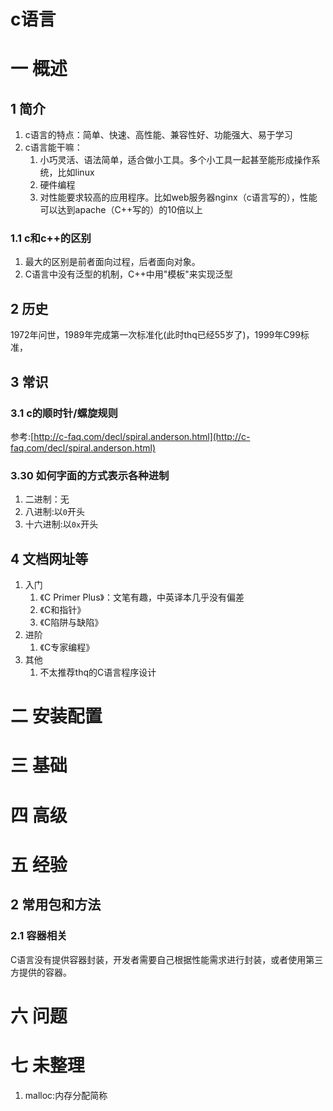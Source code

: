 # c语言
# 一 概述

## 1 简介
1. c语言的特点：简单、快速、高性能、兼容性好、功能强大、易于学习
2. c语言能干嘛：
    1. 小巧灵活、语法简单，适合做小工具。多个小工具一起甚至能形成操作系统，比如linux
    2. 硬件编程
    3. 对性能要求较高的应用程序。比如web服务器nginx（c语言写的），性能可以达到apache（C++写的）的10倍以上
    
### 1.1 c和c++的区别
1. 最大的区别是前者面向过程，后者面向对象。
2. C语言中没有泛型的机制，C++中用"模板"来实现泛型

## 2 历史
1972年问世，1989年完成第一次标准化(此时thq已经55岁了)，1999年C99标准，
    
## 3 常识
### 3.1 c的顺时针/螺旋规则
参考:[http://c-faq.com/decl/spiral.anderson.html](http://c-faq.com/decl/spiral.anderson.html)

### 3.30 如何字面的方式表示各种进制
1. 二进制：无
2. 八进制:以`0`开头
3. 十六进制:以`0x`开头

## 4 文档网址等
1. 入门
    1. 《C Primer Plus》：文笔有趣，中英译本几乎没有偏差
    2. 《C和指针》
    3. 《C陷阱与缺陷》
2. 进阶
    1. 《C专家编程》
2. 其他
    1. 不太推荐thq的C语言程序设计

# 二 安装配置
# 三 基础
# 四 高级
# 五 经验
## 2 常用包和方法
### 2.1 容器相关
C语言没有提供容器封装，开发者需要自己根据性能需求进行封装，或者使用第三方提供的容器。

# 六 问题

# 七 未整理
1. malloc:内存分配简称